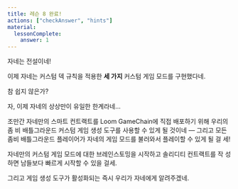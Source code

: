 ```yaml
---
title: 레슨 8 완료!
actions: ["checkAnswer", "hints"]
material:
  lessonComplete:
    answer: 1
---
```


자네는 전설이네!

이제 자네는 커스텀 덱 규칙을 적용한 **세 가지** 커스텀 게임 모드를 구현했다네.

참 쉽지 않은가?

자, 이제 자네의 상상만이 유일한 한계라네...

조만간 자네만의 스마트 컨트랙트를 Loom GameChain에 직접 배포하기 위해 우리의 좀
비 배틀그라운드 커스텀 게임 생성 도구를 사용할 수 있게 될 것이네 — 그리고 모든
좀비 배틀그라운드 플레이어가 자네의 게임 모드를 불러와서 플레이할 수 있게 될 걸
세!

자네만의 커스텀 게임 모드에 대한 브레인스토밍을 시작하고 솔리디티 컨트랙트를 작
성하면 남들보다 빠르게 시작할 수 있을 걸세.

그리고 게임 생성 도구가 활성화되는 즉시 우리가 자네에게 알려주겠네.
